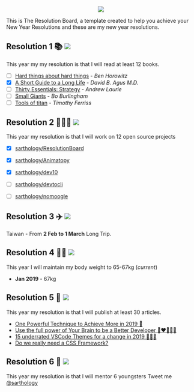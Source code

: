 <div align="center">
  <img src="https://i.imgur.com/thKzPkw.png">
</div>

This is The Resolution Board, a template created to help you achieve your New Year Resolutions and these are my new year resolutions.

## Resolution 1 📚 ![](https://img.shields.io/badge/progress-8.33%25-red.svg)
This year my my resolution is that I will read at least 12 books.

- [ ] [Hard things about hard things](https://www.amazon.com/Hard-Thing-About-Things-Building/dp/0062273205) - *Ben Horowitz*
- [x] [A Short Guide to a Long Life](https://www.amazon.com/Short-Guide-Long-Life/dp/147673609X) - *David B. Agus M.D.*
- [ ] [Thirty Essentials: Strategy](https://www.amazon.com/Thirty-Essentials-Strategy-strategy-companies-ebook/dp/B079LQVXNB) - *Andrew Laurie*
- [ ] [Small Giants](https://www.amazon.com/Small-Giants-Companies-Instead-10th-Anniversary/dp/014310960X) - *Bo Burlingham*
- [ ] [Tools of titan](https://www.amazon.com/Tools-Titans-Billionaires-World-Class-Performers/dp/1328683788/ref=sr_1_2?ie=UTF8&qid=1546324870&sr=8-2&keywords=tools+of+titans) - *Timothy Ferriss*

## Resolution 2 👨🏻‍💻 ![](https://img.shields.io/badge/progress-25%25-yellow.svg)

This year my resolution is that I will work on 12 open source projects

- [x] [sarthology/ResolutionBoard](https://github.com/sarthology/ResolutionBoard)
- [x] [sarthology/Animatopy](https://github.com/sarthology/Animatopy)
- [x] [sarthology/dev10](https://github.com/sarthology/Dev10)
- [ ] [sarthology/devtocli](https://github.com/sarthology/devtocli)
- [ ] [sarthology/nomoogle](https://github.com/sarthology/nomoogle)



## Resolution 3 ✈️ ![](https://img.shields.io/badge/progress-0%25-red.svg)
Taiwan - From **2 Feb to 1 March** Long Trip.

## Resolution 4 💪🏼 ![](https://img.shields.io/badge/progress-8.33%25-red.svg)
This year I will maintain my body weight to 65-67kg (*current*)
* **Jan 2019** - 67kg

## Resolution 5 🤝 ![](https://img.shields.io/badge/progress-13%25-red.svg)
This year my resolution is that I will publish at least 30 articles.

* [One Powerful Technique to Achieve More in 2019 📓](https://medium.com/@Sarthaksharma0/one-powerful-technique-to-achieve-more-in-2019-6f1d4b816d89)
* [Use the full power of Your Brain to be a Better Developer 🧠❤️👩🏻‍💻](https://dev.to/teamxenox/use-the-full-power-of-your-brain-to-be-a-better-developer--27pe)
* [15 underrated VSCode Themes for a change in 2019 🤷🏻‍♀️](https://dev.to/teamxenox/15-underrated-vscode-themes-for-a-change-in-2019---122e)
* [Do we really need a CSS Framework?](https://dev.to/sarthology/do-we-really-need-a-css-framework-4ma6)

## Resolution 6 🤝 ![](https://img.shields.io/badge/progress-0%25-red.svg)
This year my resolution is that I will mentor 6 youngsters 
Tweet me [@sarthology](https://twitter.com/sarthology)
